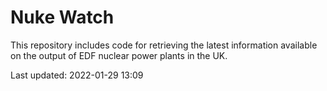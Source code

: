 # Nuke Watch

This repository includes code for retrieving the latest information available on the output of EDF nuclear power plants in the UK.

Last updated: 2022-01-29 13:09